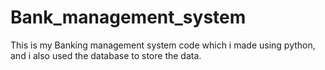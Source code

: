 # Bank_management_system
This is my Banking management system code which i made using python, and i also used the database to store the data.
